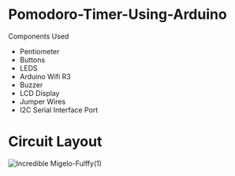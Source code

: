 # Pomodoro-Timer-Using-Arduino

Components Used

- Pentiometer
- Buttons
- LEDS
- Arduino Wifi R3
- Buzzer
- LCD Display
- Jumper Wires
- I2C Serial Interface Port

# Circuit Layout

![Incredible Migelo-Fulffy(1)](https://github.com/user-attachments/assets/70514a23-eb3e-4a47-a34e-d134556b2756)


